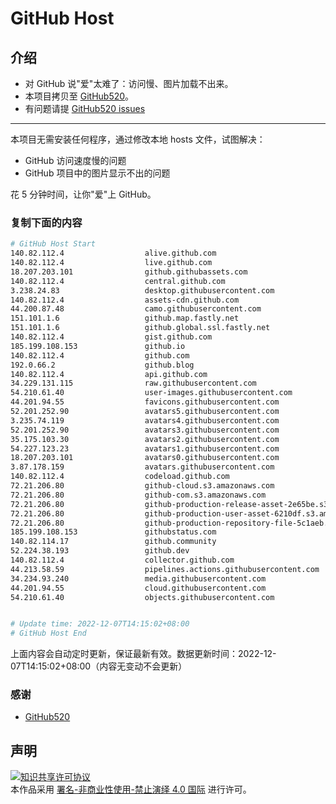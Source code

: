 # GitHub Host
## 介绍
- 对 GitHub 说"爱"太难了：访问慢、图片加载不出来。
- 本项目拷贝至 [GitHub520](https://github.com/521xueweihan/GitHub520)。
- 有问题请提 [GitHub520 issues](https://github.com/521xueweihan/GitHub520/issues/new)

---

本项目无需安装任何程序，通过修改本地 hosts 文件，试图解决：
- GitHub 访问速度慢的问题
- GitHub 项目中的图片显示不出的问题

花 5 分钟时间，让你"爱"上 GitHub。

### 复制下面的内容
```bash
# GitHub Host Start
140.82.112.4                  alive.github.com
140.82.112.4                  live.github.com
18.207.203.101                github.githubassets.com
140.82.112.4                  central.github.com
3.238.24.83                   desktop.githubusercontent.com
140.82.112.4                  assets-cdn.github.com
44.200.87.48                  camo.githubusercontent.com
151.101.1.6                   github.map.fastly.net
151.101.1.6                   github.global.ssl.fastly.net
140.82.112.4                  gist.github.com
185.199.108.153               github.io
140.82.112.4                  github.com
192.0.66.2                    github.blog
140.82.112.4                  api.github.com
34.229.131.115                raw.githubusercontent.com
54.210.61.40                  user-images.githubusercontent.com
44.201.94.55                  favicons.githubusercontent.com
52.201.252.90                 avatars5.githubusercontent.com
3.235.74.119                  avatars4.githubusercontent.com
52.201.252.90                 avatars3.githubusercontent.com
35.175.103.30                 avatars2.githubusercontent.com
54.227.123.23                 avatars1.githubusercontent.com
18.207.203.101                avatars0.githubusercontent.com
3.87.178.159                  avatars.githubusercontent.com
140.82.112.4                  codeload.github.com
72.21.206.80                  github-cloud.s3.amazonaws.com
72.21.206.80                  github-com.s3.amazonaws.com
72.21.206.80                  github-production-release-asset-2e65be.s3.amazonaws.com
72.21.206.80                  github-production-user-asset-6210df.s3.amazonaws.com
72.21.206.80                  github-production-repository-file-5c1aeb.s3.amazonaws.com
185.199.108.153               githubstatus.com
140.82.114.17                 github.community
52.224.38.193                 github.dev
140.82.112.4                  collector.github.com
44.213.58.59                  pipelines.actions.githubusercontent.com
34.234.93.240                 media.githubusercontent.com
44.201.94.55                  cloud.githubusercontent.com
54.210.61.40                  objects.githubusercontent.com


# Update time: 2022-12-07T14:15:02+08:00
# GitHub Host End

```
上面内容会自动定时更新，保证最新有效。数据更新时间：2022-12-07T14:15:02+08:00（内容无变动不会更新）

### 感谢

- [GitHub520](https://github.com/521xueweihan/GitHub520)

## 声明
<a rel="license" href="https://creativecommons.org/licenses/by-nc-nd/4.0/deed.zh"><img alt="知识共享许可协议" style="border-width: 0" src="https://licensebuttons.net/l/by-nc-nd/4.0/88x31.png"></a><br>本作品采用 <a rel="license" href="https://creativecommons.org/licenses/by-nc-nd/4.0/deed.zh">署名-非商业性使用-禁止演绎 4.0 国际</a> 进行许可。